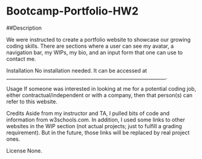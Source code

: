 # Bootcamp-Portfolio-HW2

##Description

We were instructed to create a portfolio website to showcase our growing coding skills. There are sections where a user can see my avatar, a navigation bar, my WIPs, my bio, and an input form that one can use to contact me.

Installation
No installation needed. It can be accessed at __________________________________________________________________.

Usage
If someone was interested in looking at me for a potential coding job, either contractual/independent or with a company, then that person(s) can refer to this website.

Credits
Aside from my instructor and TA, I pulled bits of code and information from w3schools.com. In addition, I used some links to other websites in the WIP section (not actual projects; just to fulfill a grading requirement). But in the future, those links will be replaced by real project ones.

License
None.
